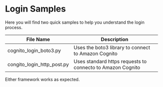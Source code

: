 # Login Samples


Here you will find two quick samples to help you understand the login process.

|File Name|Description|
|--|--|
|cognito_login_boto3.py|Uses the boto3 library to connect to Amazon Cognito|
|congito_login_http_post.py|Uses standard https requests to connecto to Amazon Cognito|

Either framework works as expected.